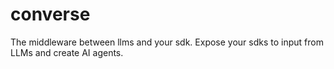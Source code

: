 # converse
The middleware between llms and your sdk. Expose your sdks to input from LLMs and create AI agents.
